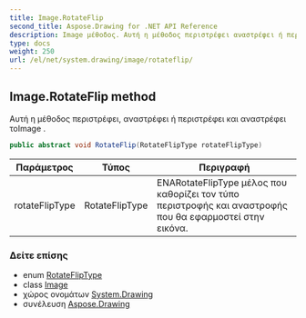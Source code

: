 ```yaml
---
title: Image.RotateFlip
second_title: Aspose.Drawing for .NET API Reference
description: Image μέθοδος. Αυτή η μέθοδος περιστρέφει αναστρέφει ή περιστρέφει και αναστρέφει τοImage .
type: docs
weight: 250
url: /el/net/system.drawing/image/rotateflip/
---
```

## Image.RotateFlip method

Αυτή η μέθοδος περιστρέφει, αναστρέφει ή περιστρέφει και αναστρέφει τοImage .

```csharp
public abstract void RotateFlip(RotateFlipType rotateFlipType)
```

| Παράμετρος | Τύπος | Περιγραφή |
| --- | --- | --- |
| rotateFlipType | RotateFlipType | ΕΝΑRotateFlipType μέλος που καθορίζει τον τύπο περιστροφής και αναστροφής που θα εφαρμοστεί στην εικόνα. |

### Δείτε επίσης

* enum [RotateFlipType](../../rotatefliptype/)
* class [Image](../)
* χώρος ονομάτων [System.Drawing](../../image/)
* συνέλευση [Aspose.Drawing](../../../)


